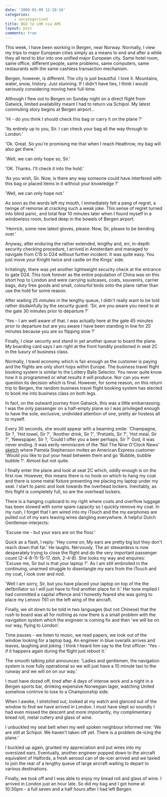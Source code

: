 ```yaml
---
date: '2009-01-09 12:28:16'
categories:
    - uncategorised
title: BGO to LHR via AMS
layout: post
comments: true
---
```

This week, I have been working in Bergen, near Norway. Normally, I view
my trips to major European cities simply as a means to end and after a
while they all tend to blur into one unified major European city. Same
hotel room, same office, different people, same problems, same
computers, same restaurants with the same cashless transaction
mechanism.

Bergen, however, is different. The city is just beautiful. I love it.
Mountains, water, snow, history. Just stunning. If I didn't have ties, I
think I would seriously considering moving here full-time.

Although I flew out to Bergen on Sunday night on a direct flight from
Gatwick, limited availability meant I had to return via Schipol. My
latest commuting story begins at Bergen airport...

'Hi - do you think I should check this bag or carry it on the plane ?'

'Its entirely up to you, Sir. I can check your bag all the way through
to London.'

'Ok. Great. So you're promising me that when I reach Heathrow, my bag
will also get there.'

'Well, we can only hope so, Sir.'

'OK. Thanks. I'll check it into the hold.'

'As you wish, Sir. Now, is there any way someone could have interfered
with this bag or placed items in it without your knowledge ?'

'Well, we can only hope not.'

As soon as the words left my mouth, I immediately felt a pang of regret,
a twinge of remorse at cracking such a weak joke. This sense of regret
turned into blind panic, and total fear 10 minutes later when I found
myself in a windowless room, buried deep in the bowels of Bergen
airport.

'Henrick, some new latext gloves, please. Now, Sir, please to be bending
over.'

Anyway, after enduring the rather extended, lengthy and, err, in-depth
security checking procedure, I arrived in Amsterdam and managed to
navigate from C15 to D24 without further incident. It was quite easy.
You just move your Knight twice and castle on the Kings' side.

Irritatingly, there was yet another lightweight security check at the
entrance to gate D24. This took forever as the entire population of
China was on this short hop to London and were carrying suitcases,
coats, souvenirs, carrier bags, duty free goods and small, colourful
birds onto the plane rather than use the hold for some reason.

After waiting 25 minutes in the lengthy queue, I didn't really want to
be told rather disdainfully by the security guard: 'Sir, are you aware
you need to at the gate 30 minutes prior to departure ?'

'Yes - I am well aware of that. I was actually here at the gate 45
minutes prior to departure but are you aware I have been standing in
line for 25 minutes because you are so flipping slow ?'

Finally, I clear security and stand in yet another queue to board the
plane. My boarding card says I am right at the front handily positioned
in seat 2C in the luxury of business class.

Normally, I travel economy which is fair enough as the customer is
paying and the flights are only short hops within Europe. The business
travel flight booking system is similar to the Lottery Balls Selector.
You never quite know how it is programmed or what results it will
produce. Nor can you ever question its decision which is final. However,
for some reason, on this return trip to Bergen, the random business
travel flight booking system has elected to book me into business class
on both legs.

In fact, on the outward journey from Gatwick, this was a little
embarrassing. I was the only passenger on a half-empty plane so I was
privileged enough to have the sole, exclusive, undivided attention of
one, pretty air hostess all to myself.

Every 30 seconds, she would appear with a beaming smile: 'Champagne, Sir
?, 'Hot towel, Sir ?', 'Another drink, Sir ?', 'Pretzels, Sir ?', 'Hot
meal, Sir ?', 'Newspaper, Sir ?, 'Could I offer you a beer perhaps, Sir
?' God, it was never ending. It was eerily reminiscent of the 'Not The
Nine O'Clock News' [sketch](http://uk.youtube.com/watch?v=ZF-U9nL9Ios)
where Pamela Stephenson invites an American Express customer 'Would you
like to put your head between them and go 'Bubble, bubble bubble ?'.
Almost but not quite.

I finally enter the plane and look at seat 2C which, oddly enough is on
the first row. However, this means there is no hook on which to hang my
coat and there is some metal fixture preventing me placing my laptop
under my seat. I start to panic and look towards the overhead lockers.
Inevitably, as this flight is completely full, so are the overhead
lockers.

There is a hanging cupboard to my right where coats and overflow luggage
has been stowed with some spare capacity so I quickly remove my coat. In
my rush, I forget that I am wired into my iTouch and the my earphones
are pulled out of my ears leaving wires dangling everywhere. A helpful
Dutch Gentleman interjects:

'Excuse me - but your ears are on the floor.'

Quick as a flash, I reply: 'Hey come on, My ears are pretty big but they
don't reach down that far.' He laughs. Nervously. The air stewardess is
now desperately trying to close the flight and do the very important
passenger count (2-4-8-11-15-17, doh, 2-4-8). She looks my way and
enquires: 'Excuse me, Sir but is that your laptop ?'. As I am still
embroiled in the continuing, unarmed struggle to disentangle my ears
from the iTouch and my coat, I look over and nod.

'Well I am sorry, Sir, but you have placed your laptop on top of the the
defibrillator so I will just have to find another place for it.' Her
tone implied I had committed a capital offence and I honestly feared she
was going to place my Lenovo T61 on the left wing of the aircraft.

Finally, we sit down to be told in two languages (but not Chinese) that
the rush to board was all for nothing as now there is a small problem
with the navigation system which the engineer is coming fix and then 'we
will be on our way, flying to London'.

Time passes - we listen to music, we read papers, we look out of the
window looking for a laptop bag. An engineer in blue overalls arrives
and leaves, laughing and joking. I think I heard him say to the first
officer: 'Yes - if it happens again during the flight just reboot it.'

The smooth talking pilot announces: 'Ladies and gentlemen, the
navigation system is now fully operational so we will just have a 10
minute taxi to the runway and we will on on our way.'

I must have dozed off, tired after 4 days of intense work and a night in
a Bergen sports bar, drinking expensive Norwegian lager, watching United
somehow contrive to lose to a Championship side.

When I awoke, I stretched out, looked at my watch and glanced out of the
window to find we have arrived in London. I must have slept so soundly I
had even missed the descent and more importantly, my complimentary bread
roll, metal cutlery and glass of wine.

I unbuckled my seat belt when my well spoken neighbour informed me: 'We
are still at Schipol. We haven't taken off yet. There is a problem
de-icing the plane.'

I buckled up again, grunted my appreciation and put wires into my
oversized ears. Eventually, another engineer popped down to the aircraft
equivalent of Halfords, a fresh aerosol can of de-icer arrived and we
taxied to join the rear of a lengthy queue of large aircraft waiting to
depart to various destinations.

Finally, we took off and I was able to enjoy my bread roll and glass of
wine. I arrived in London just an hour late. So did my bag and I got
home at 10:30pm - a full seven and a half hours after I had left Bergen.
